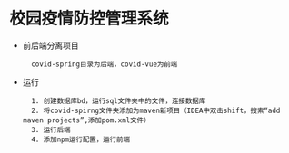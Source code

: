 # 校园疫情防控管理系统

- 前后端分离项目

		covid-spring目录为后端，covid-vue为前端

- 运行

		1. 创建数据库bd，运行sql文件夹中的文件，连接数据库
		2. 将covid-spirng文件夹添加为maven新项目（IDEA中双击shift，搜索“add maven projects”,添加pom.xml文件）
		3. 运行后端
		4. 添加npm运行配置，运行前端